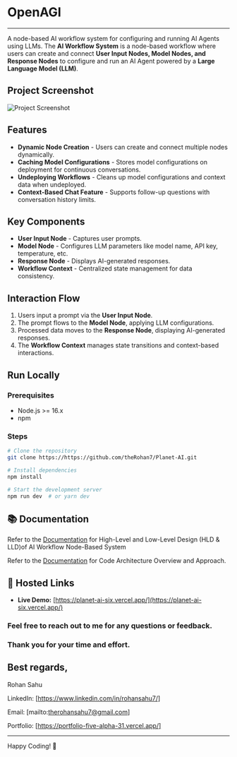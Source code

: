 # OpenAGI

---

A node-based AI workflow system for configuring and running AI Agents using LLMs. The **AI Workflow System** is a node-based workflow where users can create and connect **User Input Nodes, Model Nodes, and Response Nodes** to configure and run an AI Agent powered by a **Large Language Model (LLM)**.

## Project Screenshot

![Project Screenshot](./screenshot.png)

## Features

- **Dynamic Node Creation** - Users can create and connect multiple nodes dynamically.
- **Caching Model Configurations** - Stores model configurations on deployment for continuous conversations.
- **Undeploying Workflows** - Cleans up model configurations and context data when undeployed.
- **Context-Based Chat Feature** - Supports follow-up questions with conversation history limits.

## Key Components

- **User Input Node** - Captures user prompts.
- **Model Node** - Configures LLM parameters like model name, API key, temperature, etc.
- **Response Node** - Displays AI-generated responses.
- **Workflow Context** - Centralized state management for data consistency.

## Interaction Flow

1. Users input a prompt via the **User Input Node**.
2. The prompt flows to the **Model Node**, applying LLM configurations.
3. Processed data moves to the **Response Node**, displaying AI-generated responses.
4. The **Workflow Context** manages state transitions and context-based interactions.

##  Run Locally

### Prerequisites
- Node.js >= 16.x
- npm 

### Steps
```bash
# Clone the repository
git clone https://https://github.com/theRohan7/Planet-AI.git

# Install dependencies
npm install

# Start the development server
npm run dev  # or yarn dev
```

## 📚 Documentation

Refer to the [Documentation](https://docs.google.com/document/d/1-gR92Gt37kg-eNns8W3UCDXwK2A7g-XuNusC9JPDgds/edit?usp=sharing) for High-Level and Low-Level Design (HLD & LLD)of AI Workflow Node-Based System

Refer to the [Documentation](https://docs.google.com/document/d/1g-qiFcCyIoYH9e2M_rKmqlslG8_7lZIZsEc0VY4fj50/edit?usp=sharing) for Code Architecture Overview and Approach.

## 🔗 Hosted Links

- **Live Demo:** [https://planet-ai-six.vercel.app/](https://planet-ai-six.vercel.app/)

### Feel free to reach out to me for any questions or feedback.

### Thank you for your time and effort.

## Best regards,

Rohan Sahu

LinkedIn: [https://www.linkedin.com/in/rohansahu7/]

Email: [mailto:therohansahu7@gmail.com]

Portfolio: [https://portfolio-five-alpha-31.vercel.app/]


---

Happy Coding! 🚀

